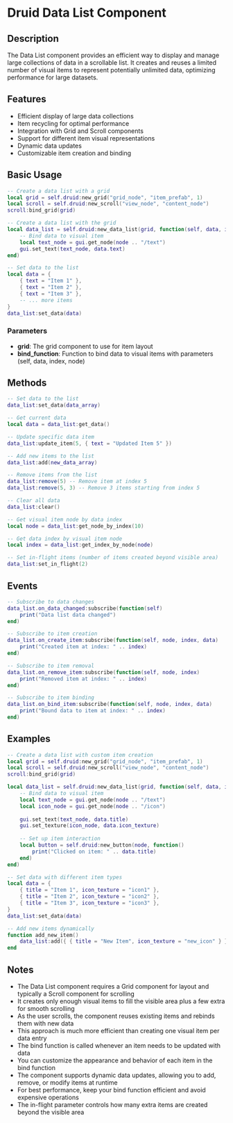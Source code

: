 # Druid Data List Component

## Description

The Data List component provides an efficient way to display and manage large collections of data in a scrollable list. It creates and reuses a limited number of visual items to represent potentially unlimited data, optimizing performance for large datasets.

## Features

- Efficient display of large data collections
- Item recycling for optimal performance
- Integration with Grid and Scroll components
- Support for different item visual representations
- Dynamic data updates
- Customizable item creation and binding

## Basic Usage

```lua
-- Create a data list with a grid
local grid = self.druid:new_grid("grid_node", "item_prefab", 1)
local scroll = self.druid:new_scroll("view_node", "content_node")
scroll:bind_grid(grid)

-- Create a data list with the grid
local data_list = self.druid:new_data_list(grid, function(self, data, index, node)
    -- Bind data to visual item
    local text_node = gui.get_node(node .. "/text")
    gui.set_text(text_node, data.text)
end)

-- Set data to the list
local data = {
    { text = "Item 1" },
    { text = "Item 2" },
    { text = "Item 3" },
    -- ... more items
}
data_list:set_data(data)
```

### Parameters

- **grid**: The grid component to use for item layout
- **bind_function**: Function to bind data to visual items with parameters (self, data, index, node)

## Methods

```lua
-- Set data to the list
data_list:set_data(data_array)

-- Get current data
local data = data_list:get_data()

-- Update specific data item
data_list:update_item(5, { text = "Updated Item 5" })

-- Add new items to the list
data_list:add(new_data_array)

-- Remove items from the list
data_list:remove(5) -- Remove item at index 5
data_list:remove(5, 3) -- Remove 3 items starting from index 5

-- Clear all data
data_list:clear()

-- Get visual item node by data index
local node = data_list:get_node_by_index(10)

-- Get data index by visual item node
local index = data_list:get_index_by_node(node)

-- Set in-flight items (number of items created beyond visible area)
data_list:set_in_flight(2)
```

## Events

```lua
-- Subscribe to data changes
data_list.on_data_changed:subscribe(function(self)
    print("Data list data changed")
end)

-- Subscribe to item creation
data_list.on_create_item:subscribe(function(self, node, index, data)
    print("Created item at index: " .. index)
end)

-- Subscribe to item removal
data_list.on_remove_item:subscribe(function(self, node, index)
    print("Removed item at index: " .. index)
end)

-- Subscribe to item binding
data_list.on_bind_item:subscribe(function(self, node, index, data)
    print("Bound data to item at index: " .. index)
end)
```

## Examples

```lua
-- Create a data list with custom item creation
local grid = self.druid:new_grid("grid_node", "item_prefab", 1)
local scroll = self.druid:new_scroll("view_node", "content_node")
scroll:bind_grid(grid)

local data_list = self.druid:new_data_list(grid, function(self, data, index, node)
    -- Bind data to visual item
    local text_node = gui.get_node(node .. "/text")
    local icon_node = gui.get_node(node .. "/icon")
    
    gui.set_text(text_node, data.title)
    gui.set_texture(icon_node, data.icon_texture)
    
    -- Set up item interaction
    local button = self.druid:new_button(node, function()
        print("Clicked on item: " .. data.title)
    end)
end)

-- Set data with different item types
local data = {
    { title = "Item 1", icon_texture = "icon1" },
    { title = "Item 2", icon_texture = "icon2" },
    { title = "Item 3", icon_texture = "icon3" },
}
data_list:set_data(data)

-- Add new items dynamically
function add_new_item()
    data_list:add({ { title = "New Item", icon_texture = "new_icon" } })
end
```

## Notes

- The Data List component requires a Grid component for layout and typically a Scroll component for scrolling
- It creates only enough visual items to fill the visible area plus a few extra for smooth scrolling
- As the user scrolls, the component reuses existing items and rebinds them with new data
- This approach is much more efficient than creating one visual item per data entry
- The bind function is called whenever an item needs to be updated with data
- You can customize the appearance and behavior of each item in the bind function
- The component supports dynamic data updates, allowing you to add, remove, or modify items at runtime
- For best performance, keep your bind function efficient and avoid expensive operations
- The in-flight parameter controls how many extra items are created beyond the visible area
